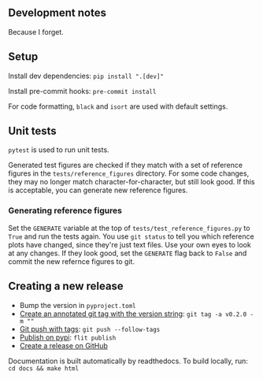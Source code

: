 Development notes
-----------------

Because I forget.

## Setup

Install dev dependencies: `pip install ".[dev]"`

Install pre-commit hooks: `pre-commit install`

For code formatting, `black` and `isort` are used with default settings.

## Unit tests

`pytest` is used to run unit tests.

Generated test figures are checked if they match with a set of reference figures in the `tests/reference_figures` directory. For some code changes, they may no longer match character-for-character, but still look good. If this is acceptable, you can generate new reference figures.

### Generating reference figures

Set the `GENERATE` variable at the top of `tests/test_reference_figures.py` to `True` and run the tests again. You use `git status` to tell you which reference plots have changed, since they're just text files. Use your own eyes to look at any changes. If they look good, set the `GENERATE` flag back to `False` and commit the new refernce figures to git.

## Creating a new release

- Bump the version in `pyproject.toml`
- [Create an annotated git tag with the version string](https://stackoverflow.com/questions/11514075/what-is-the-difference-between-an-annotated-and-unannotated-tag): `git tag -a v0.2.0 -m ""`
- [Git push with tags](https://stackoverflow.com/questions/5195859/how-do-you-push-a-tag-to-a-remote-repository-using-git): `git push --follow-tags`
- [Publish on pypi](https://flit.pypa.io/en/stable/): `flit publish`
- [Create a release on GitHub](https://github.com/JeroenDelcour/tplot/releases/new)

Documentation is built automatically by readthedocs. To build locally, run: `cd docs && make html`
